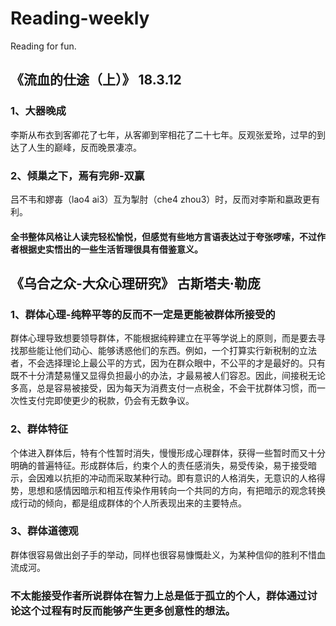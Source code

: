 # Reading-weekly
Reading for fun.

## 《流血的仕途（上）》 18.3.12
### 1、大器晚成
李斯从布衣到客卿花了七年，从客卿到宰相花了二十七年。反观张爱玲，过早的到达了人生的巅峰，反而晚景凄凉。
### 2、倾巢之下，焉有完卵-双赢
吕不韦和嫪毐（lao4 ai3）互为掣肘（che4 zhou3）时，反而对李斯和嬴政更有利。
#### 全书整体风格让人读完轻松愉悦，但感觉有些地方言语表达过于夸张啰嗦，不过作者根据史实悟出的一些生活哲理很具有借鉴意义。

## 《乌合之众-大众心理研究》 古斯塔夫·勒庞
### 1、群体心理-纯粹平等的反而不一定是更能被群体所接受的
群体心理导致想要领导群体，不能根据纯粹建立在平等学说上的原则，而是要去寻找那些能让他们动心、能够诱惑他们的东西。例如，一个打算实行新税制的立法者，不会选择理论上最公平的方式，因为在群众眼中，不公平的才是最好的。只有既不十分清楚易懂又显得负担最小的办法，才最易被人们容忍。因此，间接税无论多高，总是容易被接受，因为每天为消费支付一点税金，不会干扰群体习惯，而一次性支付完即使更少的税款，仍会有无数争议。
### 2、群体特征
个体进入群体后，特有个性暂时消失，慢慢形成心理群体，获得一些暂时而又十分明确的普遍特征。形成群体后，约束个人的责任感消失，易受传染，易于接受暗示，会因难以抗拒的冲动而采取某种行动。即有意识的人格消失，无意识的人格得势，思想和感情因暗示和相互传染作用转向一个共同的方向，有把暗示的观念转换成行动的倾向，都是组成群体的个人所表现出来的主要特点。
### 3、群体道德观
群体很容易做出刽子手的举动，同样也很容易慷慨赴义，为某种信仰的胜利不惜血流成河。
### 不太能接受作者所说群体在智力上总是低于孤立的个人，群体通过讨论这个过程有时反而能够产生更多创意性的想法。
